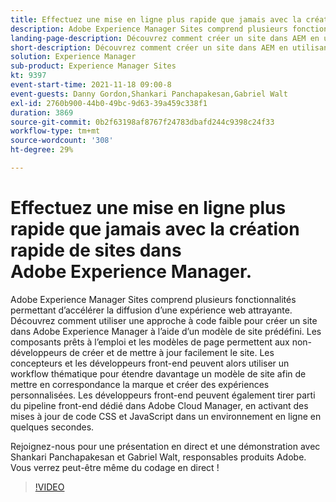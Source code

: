 ```yaml
---
title: Effectuez une mise en ligne plus rapide que jamais avec la création rapide de sites dans Adobe Experience Manager.
description: Adobe Experience Manager Sites comprend plusieurs fonctionnalités permettant d’accélérer la diffusion d’une expérience web attrayante. Découvrez comment utiliser une approche à code faible pour créer un site dans Adobe Experience Manager à l’aide d’un modèle de site prédéfini. Les composants prêts à l’emploi et les modèles de page permettent aux non-développeurs de créer et de mettre à jour facilement le site. Les concepteurs et les développeurs front-end peuvent alors utiliser un workflow thématique pour étendre davantage un modèle de site afin de mettre en correspondance la marque et créer des expériences personnalisées. Les développeurs front-end peuvent également tirer parti du pipeline front-end dédié dans Adobe Cloud Manager, en activant des mises à jour de code CSS et JavaScript dans un environnement en ligne en quelques secondes.
landing-page-description: Découvrez comment créer un site dans AEM en utilisant un modèle de site prédéfini, ce qui permet aux non-développeurs de créer et de mettre à jour facilement le site.
short-description: Découvrez comment créer un site dans AEM en utilisant un modèle de site prédéfini, ce qui permet aux non-développeurs de créer et de mettre à jour facilement le site.
solution: Experience Manager
sub-product: Experience Manager Sites
kt: 9397
event-start-time: 2021-11-18 09:00-8
event-guests: Danny Gordon,Shankari Panchapakesan,Gabriel Walt
exl-id: 2760b900-44b0-49bc-9d63-39a459c338f1
duration: 3869
source-git-commit: 0b2f63198af8767f24783dbafd244c9398c24f33
workflow-type: tm+mt
source-wordcount: '308'
ht-degree: 29%

---
```


# Effectuez une mise en ligne plus rapide que jamais avec la création rapide de sites dans Adobe Experience Manager.

Adobe Experience Manager Sites comprend plusieurs fonctionnalités permettant d’accélérer la diffusion d’une expérience web attrayante. Découvrez comment utiliser une approche à code faible pour créer un site dans Adobe Experience Manager à l’aide d’un modèle de site prédéfini. Les composants prêts à l’emploi et les modèles de page permettent aux non-développeurs de créer et de mettre à jour facilement le site. Les concepteurs et les développeurs front-end peuvent alors utiliser un workflow thématique pour étendre davantage un modèle de site afin de mettre en correspondance la marque et créer des expériences personnalisées. Les développeurs front-end peuvent également tirer parti du pipeline front-end dédié dans Adobe Cloud Manager, en activant des mises à jour de code CSS et JavaScript dans un environnement en ligne en quelques secondes.

Rejoignez-nous pour une présentation en direct et une démonstration avec Shankari Panchapakesan et Gabriel Walt, responsables produits Adobe. Vous verrez peut-être même du codage en direct !

>[!VIDEO](https://video.tv.adobe.com/v/338798/?quality=12&learn=on)

